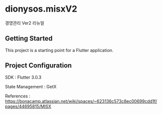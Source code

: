 # dionysos.misxV2

경영관리 Ver2 리뉴얼

## Getting Started

This project is a starting point for a Flutter application.



## Project Configuration

SDK : Flutter 3.0.3

State Management : GetX

References : https://bonacamp.atlassian.net/wiki/spaces/~623136c573c8ec00699cdd1f/pages/44695815/MISX

